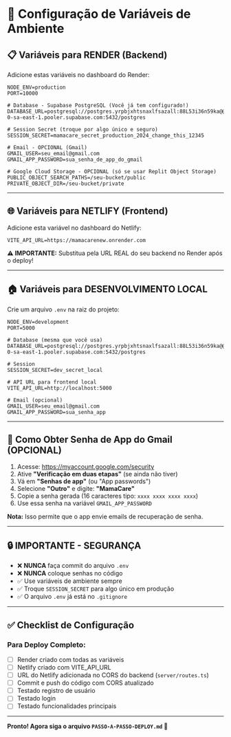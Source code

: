# 🔧 Configuração de Variáveis de Ambiente

## 📋 Variáveis para RENDER (Backend)

Adicione estas variáveis no dashboard do Render:

```env
NODE_ENV=production
PORT=10000

# Database - Supabase PostgreSQL (Você já tem configurado!)
DATABASE_URL=postgresql://postgres.yrpbjxhtsnaxlfsazall:88L53i36n59ka@@aws-0-sa-east-1.pooler.supabase.com:5432/postgres

# Session Secret (troque por algo único e seguro)
SESSION_SECRET=mamacare_secret_production_2024_change_this_12345

# Email - OPCIONAL (Gmail)
GMAIL_USER=seu_email@gmail.com
GMAIL_APP_PASSWORD=sua_senha_de_app_do_gmail

# Google Cloud Storage - OPCIONAL (só se usar Replit Object Storage)
PUBLIC_OBJECT_SEARCH_PATHS=/seu-bucket/public
PRIVATE_OBJECT_DIR=/seu-bucket/private
```

---

## 🌐 Variáveis para NETLIFY (Frontend)

Adicione esta variável no dashboard do Netlify:

```env
VITE_API_URL=https://mamacarenew.onrender.com
```

**⚠️ IMPORTANTE:** Substitua pela URL REAL do seu backend no Render após o deploy!

---

## 🏠 Variáveis para DESENVOLVIMENTO LOCAL

Crie um arquivo `.env` na raiz do projeto:

```env
NODE_ENV=development
PORT=5000

# Database (mesma que você usa)
DATABASE_URL=postgresql://postgres.yrpbjxhtsnaxlfsazall:88L53i36n59ka@@aws-0-sa-east-1.pooler.supabase.com:5432/postgres

# Session
SESSION_SECRET=dev_secret_local

# API URL para frontend local
VITE_API_URL=http://localhost:5000

# Email (opcional)
GMAIL_USER=seu_email@gmail.com
GMAIL_APP_PASSWORD=sua_senha_app
```

---

## 📧 Como Obter Senha de App do Gmail (OPCIONAL)

1. Acesse: https://myaccount.google.com/security
2. Ative **"Verificação em duas etapas"** (se ainda não tiver)
3. Vá em **"Senhas de app"** (ou "App passwords")
4. Selecione **"Outro"** e digite: **"MamaCare"**
5. Copie a senha gerada (16 caracteres tipo: `xxxx xxxx xxxx xxxx`)
6. Use essa senha na variável `GMAIL_APP_PASSWORD`

**Nota:** Isso permite que o app envie emails de recuperação de senha.

---

## 🔒 IMPORTANTE - SEGURANÇA

- ❌ **NUNCA** faça commit do arquivo `.env`
- ❌ **NUNCA** coloque senhas no código
- ✅ Use variáveis de ambiente sempre
- ✅ Troque `SESSION_SECRET` para algo único em produção
- ✅ O arquivo `.env` já está no `.gitignore`

---

## ✅ Checklist de Configuração

### Para Deploy Completo:

- [ ] Render criado com todas as variáveis
- [ ] Netlify criado com VITE_API_URL
- [ ] URL do Netlify adicionada no CORS do backend (`server/routes.ts`)
- [ ] Commit e push do código com CORS atualizado
- [ ] Testado registro de usuário
- [ ] Testado login
- [ ] Testado funcionalidades principais

---

**Pronto! Agora siga o arquivo `PASSO-A-PASSO-DEPLOY.md` 🚀**

